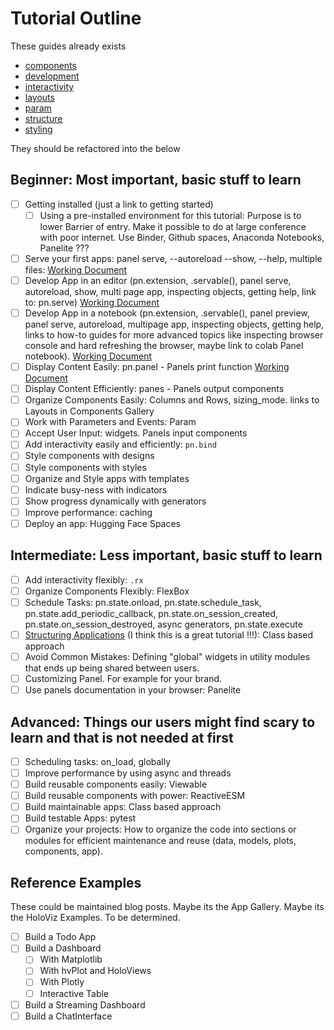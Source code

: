 # Tutorial Outline

These guides already exists

- [components](components.md)
- [development](development.md)
- [interactivity](interactivity.md)
- [layouts](layouts.md)
- [param](param.md)
- [structure](structure.md)
- [styling](styling.md)

They should be refactored into the below

## Beginner: Most important, basic stuff to learn

- [ ] Getting installed (just a link to getting started)
  - [ ] Using a pre-installed environment for this tutorial: Purpose is to lower Barrier of entry. Make it possible to do at large conference with poor internet. Use Binder, Github spaces, Anaconda Notebooks, Panelite ???

- [ ] Serve your first apps: panel serve, --autoreload --show, --help, multiple files: [Working Document](https://github.com/holoviz/panel/blob/docs_fixes_1.4_a1_review/doc/tutorials/panel_serve.md)
- [ ] Develop App in an editor (pn.extension, .servable(), panel serve, autoreload, show, multi page app, inspecting objects, getting help, link to: pn.serve) [Working Document](https://github.com/holoviz/panel/blob/docs_fixes_1.4_a1_review/doc/tutorials/develop_editor.md)
- [ ] Develop App in a notebook (pn.extension, .servable(), panel preview, panel serve, autoreload, multipage app, inspecting objects, getting help, links to how-to guides for more advanced topics like inspecting browser console and hard refreshing the browser, maybe link to colab Panel notebook). [Working Document](https://github.com/holoviz/panel/blob/docs_fixes_1.4_a1_review/doc/tutorials/develop_notebook.md)
- [ ] Display Content Easily: pn.panel - Panels print function [Working Document](https://github.com/holoviz/panel/blob/docs_fixes_1.4_a1_review/doc/tutorials/display_pn_panel.md)
- [ ] Display Content Efficiently:  panes - Panels output components
- [ ] Organize Components Easily: Columns and Rows, sizing_mode. links to Layouts in Components Gallery
- [ ] Work with Parameters and Events: Param
- [ ] Accept User Input: widgets. Panels input components
- [ ] Add interactivity easily and efficiently: `pn.bind`
- [ ] Style components with designs
- [ ] Style components with styles
- [ ] Organize and Style apps with templates
- [ ] Indicate busy-ness with indicators
- [ ] Show progress dynamically with generators
- [ ] Improve performance: caching
- [ ] Deploy an app: Hugging Face Spaces

## Intermediate: Less important, basic stuff to learn

- [ ] Add interactivity flexibly: `.rx`
- [ ] Organize Components Flexibly: FlexBox
- [ ] Schedule Tasks: pn.state.onload, pn.state.schedule_task, pn.state.add_periodic_callback, pn.state.on_session_created, pn.state.on_session_destroyed, async generators, pn.state.execute
- [ ] [Structuring Applications](https://holoviz-dev.github.io/panel/tutorials/structure.html) (I think this is a great tutorial !!!): Class based approach
- [ ] Avoid Common Mistakes: Defining "global" widgets in utility modules that ends up being shared between users.
- [ ] Customizing Panel. For example for your brand.
- [ ] Use panels documentation in your browser: Panelite

## Advanced: Things our users might find scary to learn and that is not needed at first

- [ ] Scheduling tasks: on_load, globally
- [ ] Improve performance by using async and threads
- [ ] Build reusable components easily: Viewable
- [ ] Build reusable components with power: ReactiveESM
- [ ] Build maintainable apps: Class based approach
- [ ] Build testable Apps: pytest
- [ ] Organize your projects: How to organize the code into sections or modules for efficient maintenance and reuse (data, models, plots, components, app).

## Reference Examples

These could be maintained blog posts. Maybe its the App Gallery. Maybe its the HoloViz Examples. To be determined.

- [ ] Build a Todo App
- [ ] Build a Dashboard
  - [ ] With Matplotlib
  - [ ] With hvPlot and HoloViews
  - [ ] With Plotly
  - [ ] Interactive Table
- [ ] Build a Streaming Dashboard
- [ ] Build a ChatInterface
